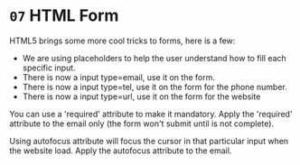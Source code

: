 # `07` HTML Form

HTML5 brings some more cool tricks to forms, here is a few:

- We are using placeholders to help the user understand how to fill each specific input.
- There is now a input type=email, use it on the form.
- There is now a input type=tel, use it on the form for the phone number.
- There is now a input type=url, use it on the form for the website

You can use a 'required' attribute to make it mandatory. Apply the 'required' attribute to the email only (the form won't submit until is not complete).

Using autofocus attribute will focus the cursor in that particular input when the website load. Apply the autofocus attribute to the email.


